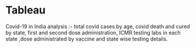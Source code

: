 # Tableau
Covid-19 in India analysis :- total covid cases by age, covid death and cured by state, first and second dose administration, ICMR testing labs in each state ,dose administrated by vaccine and state wise testing details.

